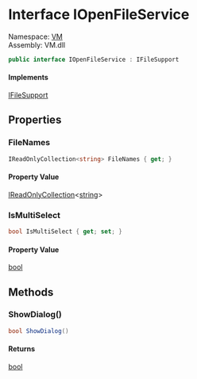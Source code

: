 # Interface IOpenFileService

Namespace: [VM](VM.md)  
Assembly: VM.dll  

```csharp
public interface IOpenFileService : IFileSupport
```

#### Implements

[IFileSupport](VM.IFileSupport.md)

## Properties

### FileNames

```csharp
IReadOnlyCollection<string> FileNames { get; }
```

#### Property Value

 [IReadOnlyCollection](https://learn.microsoft.com/dotnet/api/system.collections.generic.ireadonlycollection\-1)<[string](https://learn.microsoft.com/dotnet/api/system.string)\>

### IsMultiSelect

```csharp
bool IsMultiSelect { get; set; }
```

#### Property Value

 [bool](https://learn.microsoft.com/dotnet/api/system.boolean)

## Methods

### ShowDialog\(\)

```csharp
bool ShowDialog()
```

#### Returns

 [bool](https://learn.microsoft.com/dotnet/api/system.boolean)


